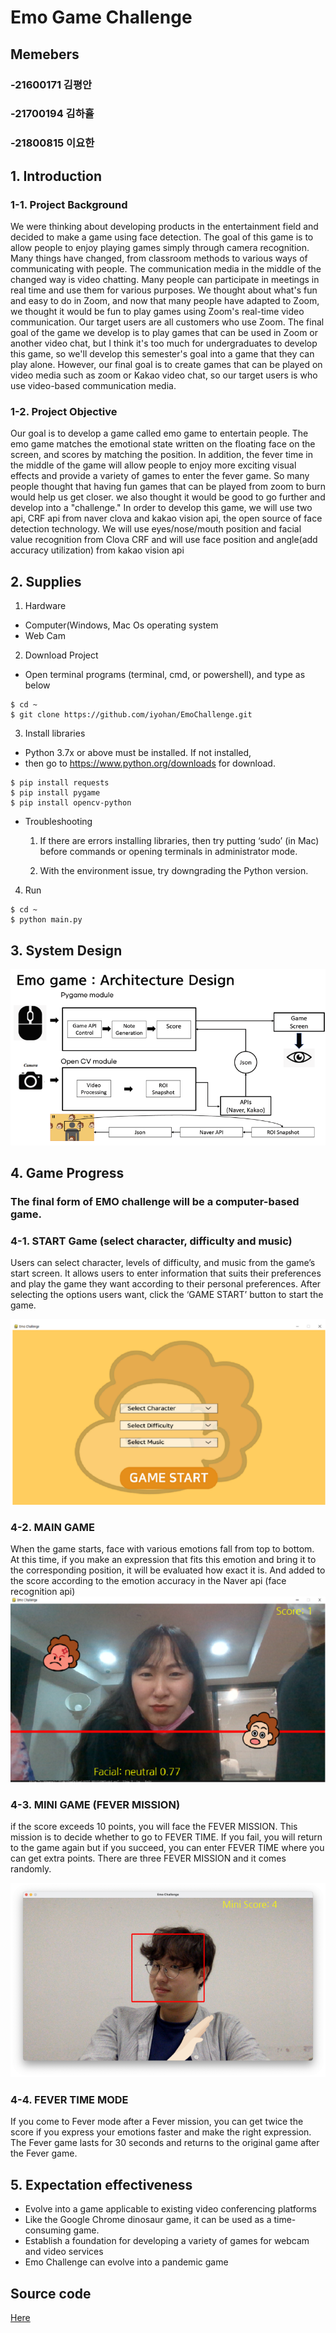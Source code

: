 # Emo Game Challenge

## Memebers
### -21600171 김평안
### -21700194 김하휼
### -21800815 이요한


## 1. Introduction

### 1-1. Project Background
We were thinking about developing products in the entertainment field and decided to make a game using face detection. The goal of this game is to allow people to enjoy playing games simply through camera recognition. 
Many things have changed, from classroom methods to various ways of communicating with people. The communication media in the middle of the changed way is video chatting. Many people can participate in meetings in real time and use them for various purposes. We thought about what's fun and easy to do in Zoom, and now that many people have adapted to Zoom, we thought it would be fun to play games using Zoom's real-time video communication.
Our target users are all customers who use Zoom. The final goal of the game we develop is to play games that can be used in Zoom or another video chat, but I think it's too much for undergraduates to develop this game, so we'll develop this semester's goal into a game that they can play alone. However, our final goal is to create games that can be played on video media such as zoom or Kakao video chat, so our target users is who use video-based communication media.

### 1-2. Project Objective
Our goal is to develop a game called emo game to entertain people. The emo game matches the emotional state written on the floating face on the screen, and scores by matching the position. In addition, the fever time in the middle of the game will allow people to enjoy more exciting visual effects and provide a variety of games to enter the fever game. So many people thought that having fun games that can be played from zoom to burn would help us get closer. we also thought it would be good to go further and develop into a "challenge."
In order to develop this game, we will use two api, CRF api from naver clova and kakao vision api, the open source of face detection technology. We will use eyes/nose/mouth position and facial value recognition from Clova CRF and will use face position and angle(add accuracy utilization) from kakao vision api


## 2. Supplies
1) Hardware
- Computer(Windows, Mac Os operating system
- Web Cam

2) Download Project
- Open terminal programs (terminal, cmd, or powershell), and type as below 
``` 
$ cd ~
$ git clone https://github.com/iyohan/EmoChallenge.git
```
3) Install libraries
- Python 3.7x or above must be installed. If not installed, 
- then go to https://www.python.org/downloads for download.
```
$ pip install requests
$ pip install pygame
$ pip install opencv-python
```
* Troubleshooting

    1) If there are errors installing libraries, then try putting ‘sudo’ (in Mac) before commands or opening terminals in administrator mode. 

    2) With the environment issue, try downgrading the Python version.

4) Run
```
$ cd ~ 
$ python main.py
```



## 3. System Design
!["fever_screen"](./resource/Design.bmp)


## 4. Game Progress
### The final form of EMO challenge will be a computer-based game. 
### 4-1. START Game (select character, difficulty and music)
Users can select character, levels of difficulty, and music from the game’s start screen. It allows users to enter information that suits their preferences and play the game they want according to their personal preferences. After selecting the options users want, click the ‘GAME START’ button to start the game. 

 !["Start_screen"](./resource/start_screen.bmp)
 
### 4-2. MAIN GAME
When the game starts, face with various emotions fall from top to bottom. At this time, if you make an expression that fits this emotion and bring it to the corresponding position, it will be evaluated how exact it is. And added to the score according to the emotion accuracy in the Naver api (face recognition api) 
 !["Main_screen"](./resource/main_screen.bmp)
 
### 4-3. MINI GAME (FEVER MISSION)
if the score exceeds 10 points, you will face the FEVER MISSION. This mission is to decide whether to go to FEVER TIME. If you fail, you will return to the game again but if you succeed, you can enter FEVER TIME where you can get extra points. There are three FEVER MISSION and it comes randomly.

!["fever_screen"](./resource/cham.bmp)

### 4-4. FEVER TIME MODE
If you come to Fever mode after a Fever mission, you can get twice the score if you express your emotions faster and make the right expression. The Fever game lasts for 30 seconds and returns to the original game after the Fever game.

## 5. Expectation effectiveness
- Evolve into a game applicable to existing video conferencing platforms
- Like the Google Chrome dinosaur game, it can be used as a time-consuming game.
- Establish a foundation for developing a variety of games for webcam and video services
- Emo Challenge can evolve into a pandemic game

## Source code

[Here](https://github.com/iyohan/EmoChallenge)


